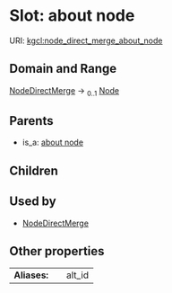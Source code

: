 
# Slot: about node




URI: [kgcl:node_direct_merge_about_node](http://w3id.org/kgcl/node_direct_merge_about_node)


## Domain and Range

[NodeDirectMerge](NodeDirectMerge.md) &#8594;  <sub>0..1</sub> [Node](Node.md)

## Parents

 *  is_a: [about node](about_node.md)

## Children


## Used by

 * [NodeDirectMerge](NodeDirectMerge.md)

## Other properties

|  |  |  |
| --- | --- | --- |
| **Aliases:** | | alt_id |

